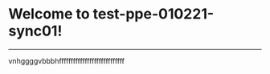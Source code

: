 # Welcome to test-ppe-010221-sync01!
-------------------------------------
vnhggggvbbbhffffffffffffffffffffffffffff
